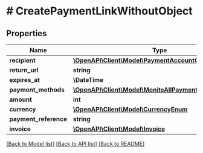 # # CreatePaymentLinkWithoutObject

## Properties

Name | Type | Description | Notes
------------ | ------------- | ------------- | -------------
**recipient** | [**\OpenAPI\Client\Model\PaymentAccountObject**](PaymentAccountObject.md) |  |
**return_url** | **string** |  | [optional]
**expires_at** | **\DateTime** |  | [optional]
**payment_methods** | [**\OpenAPI\Client\Model\MoniteAllPaymentMethodsTypes[]**](MoniteAllPaymentMethodsTypes.md) |  |
**amount** | **int** |  |
**currency** | [**\OpenAPI\Client\Model\CurrencyEnum**](CurrencyEnum.md) |  |
**payment_reference** | **string** |  |
**invoice** | [**\OpenAPI\Client\Model\Invoice**](Invoice.md) |  | [optional]

[[Back to Model list]](../../README.md#models) [[Back to API list]](../../README.md#endpoints) [[Back to README]](../../README.md)
